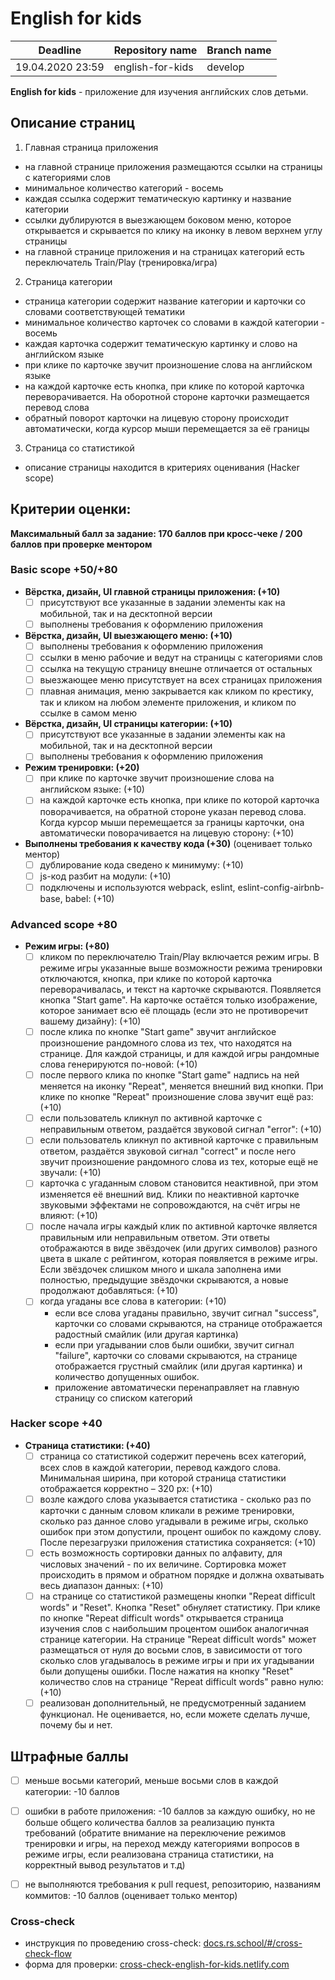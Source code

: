 # English for kids

| Deadline         | Repository name| Branch name |
| ---------------- | ----------- | ----------- |
| 19.04.2020 23:59 | english-for-kids    | develop    |

**English for kids** - приложение для изучения английских слов детьми.

## Описание страниц
1. Главная страница приложения
- на главной странице приложения размещаются ссылки на страницы с категориями слов
- минимальное количество категорий - восемь
- каждая ссылка содержит тематическую картинку и название категории
- ссылки дублируются в выезжающем боковом меню, которое открывается и скрывается по клику на иконку в левом верхнем углу страницы
- на главной странице приложения и на страницах категорий есть переключатель Train/Play (тренировка/игра)
  
2. Страница категории 
- страница категории содержит название категории и карточки со словами соответствующей тематики 
- минимальное количество карточек со словами в каждой категории - восемь   
- каждая карточка содержит тематическую картинку и слово на английском языке  
- при клике по карточке звучит произношение слова на английском языке  
- на каждой карточке есть кнопка, при клике по которой карточка переворачивается. На оборотной стороне карточки размещается перевод слова
- обратный поворот карточки на лицевую сторону происходит автоматически, когда курсор мыши перемещается за её границы

3. Страница со статистикой 
- описание страницы находится в критериях оценивания (Hacker scope)

## Критерии оценки:
**Максимальный балл за задание: 170 баллов при кросс-чеке / 200 баллов при проверке ментором**   

### Basic scope +50/+80  

- **Вёрстка, дизайн, UI главной страницы приложения: (+10)**
  - [ ] присутствуют все указанные в задании элементы как на мобильной, так и на десктопной версии
  - [ ] выполнены требования к оформлению приложения
  
- **Вёрстка, дизайн, UI выезжающего меню: (+10)**
  - [ ] выполнены требования к оформлению приложения
  - [ ] ссылки в меню рабочие и ведут на страницы с категориями слов
  - [ ] ссылка на текущую страницу внешне отличается от остальных
  - [ ] выезжающее меню присутствует на всех страницах приложения
  - [ ] плавная анимация, меню закрывается как кликом по крестику, так и кликом на любом элементе приложения, и кликом по ссылке в самом меню

- **Вёрстка, дизайн, UI страницы категории: (+10)**
  - [ ] присутствуют все указанные в задании элементы как на мобильной, так и на десктопной версии
  - [ ] выполнены требования к оформлению приложения

- **Режим тренировки: (+20)**
  - [ ] при клике по карточке звучит произношение слова на английском языке: (+10)
  - [ ] на каждой карточке есть кнопка, при клике по которой карточка поворачивается, на обратной стороне указан перевод слова. Когда курсор мыши перемещается за границы карточки, она автоматически поворачивается на лицевую сторону: (+10)
  
- **Выполнены требования к качеству кода (+30)** (оценивает только ментор)
  - [ ] дублирование кода сведено к минимуму: (+10)
  - [ ] js-код разбит на модули: (+10)
  - [ ] подключены и используются webpack, eslint, eslint-config-airbnb-base, babel: (+10)

### Advanced scope +80

- **Режим игры: (+80)**
  - [ ] кликом по переключателю Train/Play включается режим игры. В режиме игры указанные выше возможности режима тренировки отключаются, кнопка, при клике по которой карточка переворачивалась, и текст на карточке скрываются. Появляется кнопка "Start game". На карточке остаётся только изображение, которое занимает всю её площадь (если это не противоречит вашему дизайну): (+10)  
  - [ ] после клика по кнопке "Start game" звучит английское произношение рандомного слова из тех, что находятся на странице. Для каждой страницы, и для каждой игры рандомные слова генерируются по-новой: (+10) 
  - [ ] после первого клика по кнопке "Start game" надпись на ней меняется на иконку "Repeat", меняется внешний вид кнопки. При клике по кнопке "Repeat" произношение слова звучит ещё раз: (+10)
  - [ ] если пользователь кликнул по активной карточке с неправильным ответом, раздаётся звуковой сигнал "error": (+10)
  - [ ] если пользователь кликнул по активной карточке с правильным ответом, раздаётся звуковой сигнал "correct" и после него звучит произношение рандомного слова из тех, которые ещё не звучали: (+10)
  - [ ] карточка с угаданным словом становится неактивной, при этом изменяется её внешний вид. Клики по неактивной карточке звуковыми эффектами не сопровождаются, на счёт игры не влияют: (+10)
  - [ ] после начала игры каждый клик по активной карточке является правильным или неправильным ответом. Эти ответы отображаются в виде звёздочек (или других символов) разного цвета в шкале с рейтингом, которая появляется в режиме игры. Если звёздочек слишком много и шкала заполнена ими полностью, предыдущие звёздочки скрываются, а новые продолжают добавляться: (+10)
  - [ ] когда угаданы все слова в категории: (+10) 
    - если все слова угаданы правильно, звучит сигнал "success", карточки со словами скрываются, на странице отображается радостный смайлик (или другая картинка)
    - если при угадывании слов были ошибки, звучит сигнал "failure", карточки со словами скрываются, на странице отображается грустный смайлик (или другая картинка) и количество допущенных ошибок.
    - приложение автоматически перенаправляет на главную страницу со списком категорий

### Hacker scope +40

- **Страница статистики: (+40)**
  - [ ]  страница со статистикой содержит перечень всех категорий, всех слов в каждой категории, перевод каждого слова. Минимальная ширина, при которой страница статистики отображается корректно – 320 рх: (+10)
  - [ ] возле каждого слова указывается статистика - сколько раз по карточки с данным словом кликали в режиме тренировки, сколько раз данное слово угадывали в режиме игры, сколько ошибок при этом допустили, процент ошибок по каждому слову. После перезагрузки приложения статистика сохраняется: (+10)
  - [ ] есть возможность сортировки данных по алфавиту, для числовых значений - по их величине. Сортировка может происходить в прямом и обратном порядке и должна охватывать весь диапазон данных: (+10)
  - [ ] на странице со статистикой размещены кнопки "Repeat difficult words" и "Reset". Кнопка "Reset" обнуляет статистику. При клике по кнопке "Repeat difficult words" открывается страница изучения слов с наибольшим процентом ошибок аналогичная странице категории. На странице "Repeat difficult words" может размещаться от нуля до восьми слов, в зависимости от того сколько слов угадывалось в режиме игры и при их угадывании были допущены ошибки. После нажатия на кнопку "Reset" количество слов на странице "Repeat difficult words" равно нулю: (+10)
  - [ ] реализован дополнительный, не предусмотренный заданием функционал. Не оценивается, но, если можете сделать лучше, почему бы и нет.

## Штрафные баллы
- [ ] меньше восьми категорий, меньше восьми слов в каждой категории: -10 баллов 
- [ ] ошибки в работе приложения: -10 баллов за каждую ошибку, но не больше общего количества баллов за реализацию пункта требований (обратите внимание на переключение режимов тренировки и игры, на переход между категориями вопросов в режиме игры, если реализована страница статистики, на корректный вывод результатов и т.д)
- [ ] не выполняются требования к pull request, репозиторию, названиям коммитов: -10 баллов (оценивает только ментор)


### Cross-check
- инструкция по проведению cross-check: [docs.rs.school/#/cross-check-flow](https://docs.rs.school/#/cross-check-flow)
- форма для проверки: [cross-check-english-for-kids.netlify.com](https://cross-check-english-for-kids.netlify.com/)